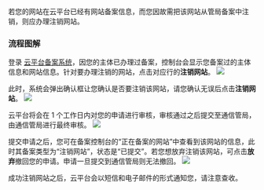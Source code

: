 
若您的网站在云平台已经有网站备案信息，而您因故需把该网站从管局备案中注销，则应办理注销网站。

### 流程图解

登录 [云平台备案系统](http://tcecqpoc.fsphere.cn/product/ba)，因您的主体已办理过备案，控制台会显示您备案过的主体信息和网站信息。针对要办理注销的网站，点击对应行的**注销网站**。
![](http://imgcache.tcecqpoc.fsphere.cn/image/mc.qcloudimg.com/static/img/7bf8b1bc5f7b63c8d5df6dfc64cb6a68/13.jpg)

此时，系统会弹出确认框让您确认是否要注销该网站，请您确认无误后点击**注销网站**。
![](http://imgcache.tcecqpoc.fsphere.cn/image/mc.qcloudimg.com/static/img/78cdadcd8cb1cf81bad89c582dde6d56/14.jpg)

云平台将会在 1 个工作日内对您的申请进行审核，审核通过之后提交至通信管局，由通信管局进行最终审核。
![](http://imgcache.tcecqpoc.fsphere.cn/image/mc.qcloudimg.com/static/img/9fa04e47d3c3cb46bba0a9c01e42412a/15.jpg)

提交申请之后，您可在备案控制台的“正在备案的网站”中查看到该网站的信息，此时其备案类型为“注销网站”，状态是“已提交”。若您想放弃注销该网站，可点击**放弃**撤回您的申请。申请一旦提交到通信管局则无法撤回。
![](http://imgcache.tcecqpoc.fsphere.cn/image/mc.qcloudimg.com/static/img/c2b9872489b90da03ed178656fcc49ec/16.jpg)

成功注销网站之后，云平台会以短信和电子邮件的形式通知您，请注意查收。
